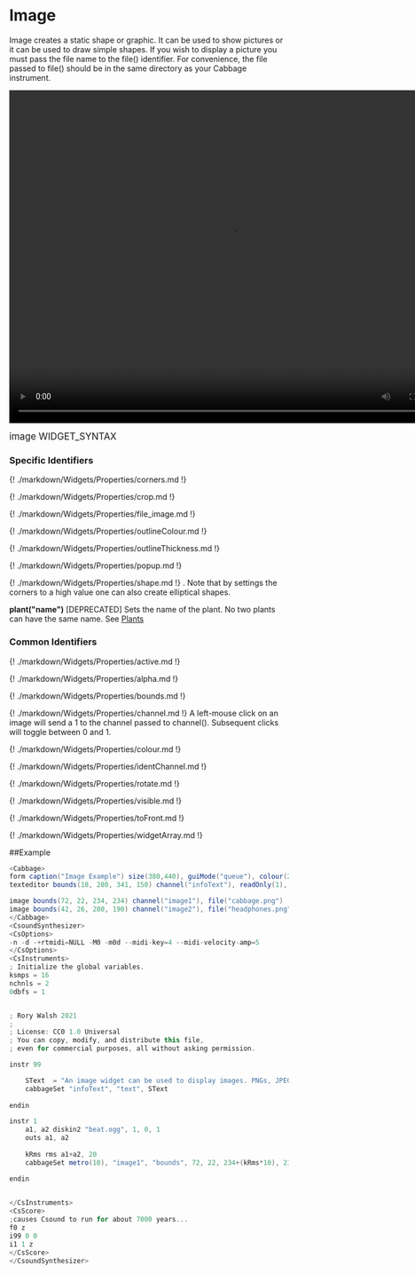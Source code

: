 # Image

Image creates a static shape or graphic. It can be used to show pictures or it can be used to draw simple shapes. If you wish to display a picture you must pass the file name to the file() identifier. For convenience, the file passed to file() should be in the same directory as your Cabbage instrument.


<video width="800" height="600" controls>
<source src="../../images/docs/image.mp4">
</video> 


<big></pre>
image WIDGET_SYNTAX
</pre></big>

### Specific Identifiers

{! ./markdown/Widgets/Properties/corners.md !}

{! ./markdown/Widgets/Properties/crop.md !}

{! ./markdown/Widgets/Properties/file_image.md !}

{! ./markdown/Widgets/Properties/outlineColour.md !}

{! ./markdown/Widgets/Properties/outlineThickness.md !}

{! ./markdown/Widgets/Properties/popup.md !} 

{! ./markdown/Widgets/Properties/shape.md !} . Note that by settings the corners to a high value one can also create elliptical shapes.  

**plant("name")** [DEPRECATED] Sets the name of the plant. No two plants can have the same name. See [Plants](./plants.md)

### Common Identifiers

{! ./markdown/Widgets/Properties/active.md !}  

{! ./markdown/Widgets/Properties/alpha.md !}  

{! ./markdown/Widgets/Properties/bounds.md !}  

{! ./markdown/Widgets/Properties/channel.md !}  A left-mouse click on an image will send a 1 to the channel passed to channel(). Subsequent clicks will toggle between 0 and 1.

{! ./markdown/Widgets/Properties/colour.md !}  

{! ./markdown/Widgets/Properties/identChannel.md !}  

{! ./markdown/Widgets/Properties/rotate.md !}  

{! ./markdown/Widgets/Properties/visible.md !}  

{! ./markdown/Widgets/Properties/toFront.md !} 

{! ./markdown/Widgets/Properties/widgetArray.md !}  

<!--(End of identifiers)/-->


##Example
<!--(Widget Example)/-->
```csharp
<Cabbage>
form caption("Image Example") size(380,440), guiMode("queue"), colour(2, 145, 209) pluginId("def1")
texteditor bounds(18, 280, 341, 150) channel("infoText"), readOnly(1), wrap(1), scrollbars(1)

image bounds(72, 22, 234, 234) channel("image1"), file("cabbage.png")
image bounds(42, 26, 280, 190) channel("image2"), file("headphones.png")
</Cabbage>
<CsoundSynthesizer>
<CsOptions>
-n -d -+rtmidi=NULL -M0 -m0d --midi-key=4 --midi-velocity-amp=5
</CsOptions>
<CsInstruments>
; Initialize the global variables. 
ksmps = 16
nchnls = 2
0dbfs = 1


; Rory Walsh 2021 
;
; License: CC0 1.0 Universal
; You can copy, modify, and distribute this file, 
; even for commercial purposes, all without asking permission. 

instr 99

    SText  = "An image widget can be used to display images. PNGs, JPEGSs and basic SVGs are supported. As with all Cabbage widgets, an image widget's attributes can be updated in real time by sending updated identifiers data to its channel. Images can also as as buttons, where a mouse click will toggle between 0 and 1.\n\nIn this example the RMS value from a simple loop is used to drive the size of the Cabbage."  
    cabbageSet "infoText", "text", SText
    
endin

instr 1    
    a1, a2 diskin2 "beat.ogg", 1, 0, 1
    outs a1, a2
    
    kRms rms a1+a2, 20
    cabbageSet metro(10), "image1", "bounds", 72, 22, 234+(kRms*10), 234+(kRms*10)

endin
              

</CsInstruments>
<CsScore>
;causes Csound to run for about 7000 years...
f0 z
i99 0 0
i1 1 z
</CsScore>
</CsoundSynthesizer>

```
<!--(End Widget Example)/-->
